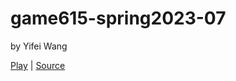 # game615-spring2023-07

by Yifei Wang

[Play](https://wy6714.github.io/game615-spring2023-07/exercise07/play/) | [Source](https://github.com/wy6714/game615-spring2023-04)
